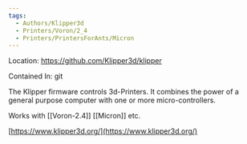 ```yaml
---
tags:
  - Authors/Klipper3d
  - Printers/Voron/2_4
  - Printers/PrintersForAnts/Micron
---
```


Location: https://github.com/Klipper3d/klipper

Contained In: git


The Klipper firmware controls 3d-Printers. It combines the power of a general purpose computer with one or more micro-controllers. 

Works with [[Voron-2.4]] [[Micron]] etc.

[https://www.klipper3d.org/](https://www.klipper3d.org/)